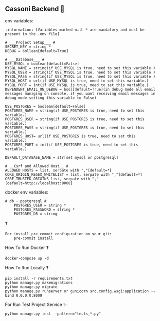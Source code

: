 ## Cassoni Backend :rocket:

env variables:

    :information: [Variables marked with * are mandatory and must be present in the .env file]

    # ___Project Setup___ #
    SECRET_KEY = string *
    DEBUG = bollean[default=True]

    # ___Database___ #
    USE_MYSQL = boolean[default=False]
    MYSQL_NAME = string(if USE_MYSQL is true, need to set this variable.)
    MYSQL_USER = string(if USE_MYSQL is true, need to set this variable.)
    MYSQL_PASS = string(if USE_MYSQL is true, need to set this variable.)
    MYSQL_HOST = url(if USE_MYSQL is true, need to set this variable.)
    MYSQL_PORT = int(if USE_MYSQL is true, need to set this variable.)
    DEPENDENT_EMAIL_ON_DEBUG = bool[default=True](in debug mode all email messages managing on console, if you want receiving email messages in debug mode setting this variable to False)

    USE_POSTGRES = boolean[default=False]
    POSTGRES_NAME = string(if USE_POSTGRES is true, need to set this variable.)
    POSTGRES_USER = string(if USE_POSTGRES is true, need to set this variable.)
    POSTGRES_PASS = string(if USE_POSTGRES is true, need to set this variable.)
    POSTGRES_HOST= url(if USE_POSTGRES is true, need to set this variable.)
    POSTGRES_PORT = int(if USE_POSTGRES is true, need to set this variable.)

    DEFAULT_DATABASE_NAME = str[set mysql or postgresql]

    # __Csrf and Allowed Host__ #
    ALLOWED_HOSTS = list, serpate with ","[default=*]
    CORS_ORIGIN_REGEX_WHITELIST = list, serpate with ","[default=*]
    CSRF_TRUSTED_ORIGINS list, serpate with ","[default=http://localhost:8000]

docker env variables:

    # db - postgresql #
        POSTGRES_USER = string *
        POSTGRES_PASSWORD = string *
        POSTGRES_DB = string

:question:

    For install pre-commit configuration on your git:
        pre-commit install


How To Run Docker :question:

    docker-compose up -d

How To Run Locally :question:

    pip install -r requirements.txt
    python manage.py makemigrations
    python manage.py migrate
    python manage.py runserver or gunicorn src.config.wsgi:application --bind 0.0.0.0:8000

For Run Test Project Service :sparkles:

    python manage.py test --pattern="tests_*.py"
